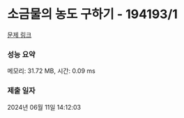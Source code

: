 # 소금물의 농도 구하기 - 194193/1 

[문제 링크](https://level.goorm.io/exam/194193/%EC%86%8C%EA%B8%88%EB%AC%BC%EC%9D%98-%EB%86%8D%EB%8F%84-%EA%B5%AC%ED%95%98%EA%B8%B0/quiz/1) 

### 성능 요약

메모리: 31.72 MB, 시간: 0.09 ms

### 제출 일자

2024년 06월 11일 14:12:03

